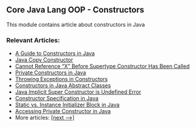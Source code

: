 ## Core Java Lang OOP - Constructors

This module contains article about constructors in Java

### Relevant Articles:
- [A Guide to Constructors in Java](https://www.baeldung.com/java-constructors)
- [Java Copy Constructor](https://www.baeldung.com/java-copy-constructor)
- [Cannot Reference “X” Before Supertype Constructor Has Been Called](https://www.baeldung.com/java-cannot-reference-x-before-supertype-constructor-error)
- [Private Constructors in Java](https://www.baeldung.com/java-private-constructors)
- [Throwing Exceptions in Constructors](https://www.baeldung.com/java-constructors-exceptions)
- [Constructors in Java Abstract Classes](https://www.baeldung.com/java-abstract-classes-constructors)
- [Java Implicit Super Constructor is Undefined Error](https://www.baeldung.com/java-implicit-super-constructor-is-undefined-error)
- [Constructor Specification in Java](https://www.baeldung.com/java-constructor-specification)
- [Static vs. Instance Initializer Block in Java](https://www.baeldung.com/java-static-instance-initializer-blocks)
- [Accessing Private Constructor in Java](https://www.baeldung.com/java-private-constructor-access)
- More articles: [[next -->]](/core-java-modules/core-java-lang-oop-constructors-2)